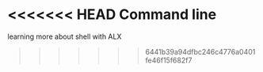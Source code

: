 <<<<<<< HEAD
Command line
=======
learning more about shell with ALX
>>>>>>> 6441b39a94dfbc246c4776a0401fe46f15f682f7
